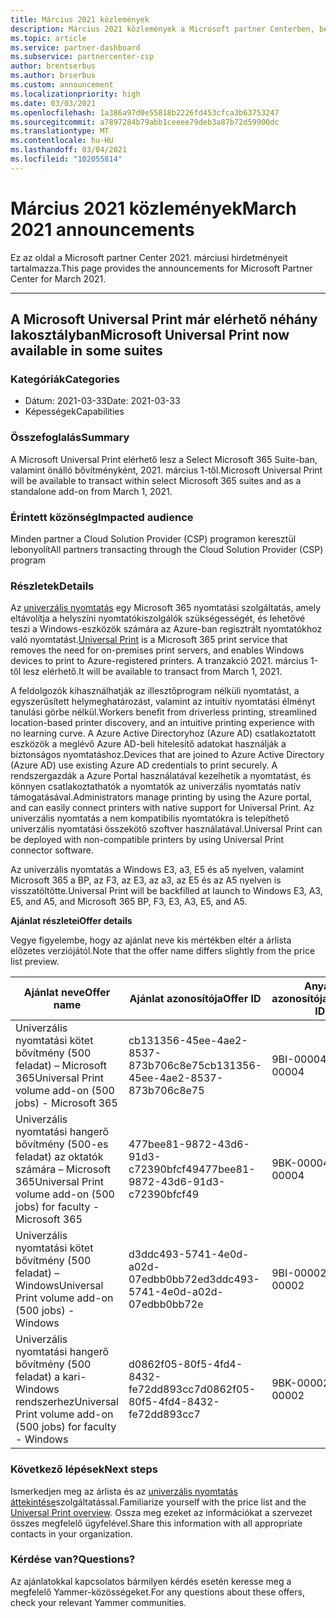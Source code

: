 ```yaml
---
title: Március 2021 közlemények
description: Március 2021 közlemények a Microsoft partner Centerben, beleértve az új képességeket, promóciókat, ajánlatokat, piacokat vagy a meglévő ajánlatok változásait.
ms.topic: article
ms.service: partner-dashboard
ms.subservice: partnercenter-csp
author: brentserbus
ms.author: brserbus
ms.custom: announcement
ms.localizationpriority: high
ms.date: 03/03/2021
ms.openlocfilehash: 1a386a97d0e55818b2226fd453cfca3b63753247
ms.sourcegitcommit: a7897284b79abb1ceeee79deb3a87b72d59900dc
ms.translationtype: MT
ms.contentlocale: hu-HU
ms.lasthandoff: 03/04/2021
ms.locfileid: "102055814"
---
```

# <a name="march-2021-announcements"></a><span data-ttu-id="9f044-103">Március 2021 közlemények</span><span class="sxs-lookup"><span data-stu-id="9f044-103">March 2021 announcements</span></span>

<span data-ttu-id="9f044-104">Ez az oldal a Microsoft partner Center 2021. márciusi hirdetményeit tartalmazza.</span><span class="sxs-lookup"><span data-stu-id="9f044-104">This page provides the announcements for Microsoft Partner Center for March 2021.</span></span>

________________
## <a name="microsoft-universal-print-now-available-in-some-suites"></a><a name="1"></a> <span data-ttu-id="9f044-105">A Microsoft Universal Print már elérhető néhány lakosztályban</span><span class="sxs-lookup"><span data-stu-id="9f044-105">Microsoft Universal Print now available in some suites</span></span>

### <a name="categories"></a><span data-ttu-id="9f044-106">Kategóriák</span><span class="sxs-lookup"><span data-stu-id="9f044-106">Categories</span></span>

- <span data-ttu-id="9f044-107">Dátum: 2021-03-33</span><span class="sxs-lookup"><span data-stu-id="9f044-107">Date: 2021-03-33</span></span>
- <span data-ttu-id="9f044-108">Képességek</span><span class="sxs-lookup"><span data-stu-id="9f044-108">Capabilities</span></span>

### <a name="summary"></a><span data-ttu-id="9f044-109">Összefoglalás</span><span class="sxs-lookup"><span data-stu-id="9f044-109">Summary</span></span>

<span data-ttu-id="9f044-110">A Microsoft Universal Print elérhető lesz a Select Microsoft 365 Suite-ban, valamint önálló bővítményként, 2021. március 1-től.</span><span class="sxs-lookup"><span data-stu-id="9f044-110">Microsoft Universal Print will be available to transact within select Microsoft 365 suites and as a standalone add-on from March 1, 2021.</span></span>

### <a name="impacted-audience"></a><span data-ttu-id="9f044-111">Érintett közönség</span><span class="sxs-lookup"><span data-stu-id="9f044-111">Impacted audience</span></span>

<span data-ttu-id="9f044-112">Minden partner a Cloud Solution Provider (CSP) programon keresztül lebonyolít</span><span class="sxs-lookup"><span data-stu-id="9f044-112">All partners transacting through the Cloud Solution Provider (CSP) program</span></span>

### <a name="details"></a><span data-ttu-id="9f044-113">Részletek</span><span class="sxs-lookup"><span data-stu-id="9f044-113">Details</span></span>

<span data-ttu-id="9f044-114">Az [univerzális nyomtatás](https://aka.ms/universalprint) egy Microsoft 365 nyomtatási szolgáltatás, amely eltávolítja a helyszíni nyomtatókiszolgálók szükségességét, és lehetővé teszi a Windows-eszközök számára az Azure-ban regisztrált nyomtatókhoz való nyomtatást.</span><span class="sxs-lookup"><span data-stu-id="9f044-114">[Universal Print](https://aka.ms/universalprint) is a Microsoft 365 print service that removes the need for on-premises print servers, and enables Windows devices to print to Azure-registered printers.</span></span> <span data-ttu-id="9f044-115">A tranzakció 2021. március 1-től lesz elérhető.</span><span class="sxs-lookup"><span data-stu-id="9f044-115">It will be available to transact from March 1, 2021.</span></span>

<span data-ttu-id="9f044-116">A feldolgozók kihasználhatják az illesztőprogram nélküli nyomtatást, a egyszerűsített helymeghatározást, valamint az intuitív nyomtatási élményt tanulási görbe nélkül.</span><span class="sxs-lookup"><span data-stu-id="9f044-116">Workers benefit from driverless printing, streamlined location-based printer discovery, and an intuitive printing experience with no learning curve.</span></span> <span data-ttu-id="9f044-117">A Azure Active Directoryhoz (Azure AD) csatlakoztatott eszközök a meglévő Azure AD-beli hitelesítő adatokat használják a biztonságos nyomtatáshoz.</span><span class="sxs-lookup"><span data-stu-id="9f044-117">Devices that are joined to Azure Active Directory (Azure AD) use existing Azure AD credentials to print securely.</span></span> <span data-ttu-id="9f044-118">A rendszergazdák a Azure Portal használatával kezelhetik a nyomtatást, és könnyen csatlakoztathatók a nyomtatók az univerzális nyomtatás natív támogatásával.</span><span class="sxs-lookup"><span data-stu-id="9f044-118">Administrators manage printing by using the Azure portal, and can easily connect printers with native support for Universal Print.</span></span> <span data-ttu-id="9f044-119">Az univerzális nyomtatás a nem kompatibilis nyomtatókra is telepíthető univerzális nyomtatási összekötő szoftver használatával.</span><span class="sxs-lookup"><span data-stu-id="9f044-119">Universal Print can be deployed with non-compatible printers by using Universal Print connector software.</span></span>

<span data-ttu-id="9f044-120">Az univerzális nyomtatás a Windows E3, a3, E5 és a5 nyelven, valamint Microsoft 365 a BP, az F3, az E3, az a3, az E5 és az A5 nyelven is visszatöltötte.</span><span class="sxs-lookup"><span data-stu-id="9f044-120">Universal Print will be backfilled at launch to Windows E3, A3, E5, and A5, and Microsoft 365 BP, F3, E3, A3, E5, and A5.</span></span>  

<span data-ttu-id="9f044-121">**Ajánlat részletei**</span><span class="sxs-lookup"><span data-stu-id="9f044-121">**Offer details**</span></span>

<span data-ttu-id="9f044-122">Vegye figyelembe, hogy az ajánlat neve kis mértékben eltér a árlista előzetes verziójától.</span><span class="sxs-lookup"><span data-stu-id="9f044-122">Note that the offer name differs slightly from the price list preview.</span></span>

| <span data-ttu-id="9f044-123">Ajánlat neve</span><span class="sxs-lookup"><span data-stu-id="9f044-123">Offer name</span></span> | <span data-ttu-id="9f044-124">Ajánlat azonosítója</span><span class="sxs-lookup"><span data-stu-id="9f044-124">Offer ID</span></span> | <span data-ttu-id="9f044-125">Anyag azonosítója</span><span class="sxs-lookup"><span data-stu-id="9f044-125">Material ID</span></span> |
| ------ |----------- |----------- |  
| <span data-ttu-id="9f044-126">Univerzális nyomtatási kötet bővítmény (500 feladat) – Microsoft 365</span><span class="sxs-lookup"><span data-stu-id="9f044-126">Universal Print volume add-on (500 jobs) - Microsoft 365</span></span>  | <span data-ttu-id="9f044-127">cb131356-45ee-4ae2-8537-873b706c8e75</span><span class="sxs-lookup"><span data-stu-id="9f044-127">cb131356-45ee-4ae2-8537-873b706c8e75</span></span>     | <span data-ttu-id="9f044-128">9BI-00004</span><span class="sxs-lookup"><span data-stu-id="9f044-128">9BI-00004</span></span>   |
| <span data-ttu-id="9f044-129">Univerzális nyomtatási hangerő bővítmény (500-es feladat) az oktatók számára – Microsoft 365</span><span class="sxs-lookup"><span data-stu-id="9f044-129">Universal Print volume add-on (500 jobs) for faculty - Microsoft 365</span></span>   | <span data-ttu-id="9f044-130">477bee81-9872-43d6-91d3-c72390bfcf49</span><span class="sxs-lookup"><span data-stu-id="9f044-130">477bee81-9872-43d6-91d3-c72390bfcf49</span></span>   | <span data-ttu-id="9f044-131">9BK-00004</span><span class="sxs-lookup"><span data-stu-id="9f044-131">9BK-00004</span></span>   |
| <span data-ttu-id="9f044-132">Univerzális nyomtatási kötet bővítmény (500 feladat) – Windows</span><span class="sxs-lookup"><span data-stu-id="9f044-132">Universal Print volume add-on (500 jobs) - Windows</span></span>    | <span data-ttu-id="9f044-133">d3ddc493-5741-4e0d-a02d-07edbb0bb72e</span><span class="sxs-lookup"><span data-stu-id="9f044-133">d3ddc493-5741-4e0d-a02d-07edbb0bb72e</span></span>   | <span data-ttu-id="9f044-134">9BI-00002</span><span class="sxs-lookup"><span data-stu-id="9f044-134">9BI-00002</span></span>   |
| <span data-ttu-id="9f044-135">Univerzális nyomtatási hangerő bővítmény (500 feladat) a kari-Windows rendszerhez</span><span class="sxs-lookup"><span data-stu-id="9f044-135">Universal Print volume add-on (500 jobs) for faculty - Windows</span></span>   |  <span data-ttu-id="9f044-136">d0862f05-80f5-4fd4-8432-fe72dd893cc7</span><span class="sxs-lookup"><span data-stu-id="9f044-136">d0862f05-80f5-4fd4-8432-fe72dd893cc7</span></span>  | <span data-ttu-id="9f044-137">9BK-00002</span><span class="sxs-lookup"><span data-stu-id="9f044-137">9BK-00002</span></span>   |

### <a name="next-steps"></a><span data-ttu-id="9f044-138">Következő lépések</span><span class="sxs-lookup"><span data-stu-id="9f044-138">Next steps</span></span>

<span data-ttu-id="9f044-139">Ismerkedjen meg az árlista és az [univerzális nyomtatás áttekintése](/universal-print/fundamentals/universal-print-whatis)szolgáltatással.</span><span class="sxs-lookup"><span data-stu-id="9f044-139">Familiarize yourself with the price list and the [Universal Print overview](/universal-print/fundamentals/universal-print-whatis).</span></span> <span data-ttu-id="9f044-140">Ossza meg ezeket az információkat a szervezet összes megfelelő ügyfelével.</span><span class="sxs-lookup"><span data-stu-id="9f044-140">Share this information with all appropriate contacts in your organization.</span></span>

### <a name="questions"></a><span data-ttu-id="9f044-141">Kérdése van?</span><span class="sxs-lookup"><span data-stu-id="9f044-141">Questions?</span></span>

<span data-ttu-id="9f044-142">Az ajánlatokkal kapcsolatos bármilyen kérdés esetén keresse meg a megfelelő Yammer-közösségeket.</span><span class="sxs-lookup"><span data-stu-id="9f044-142">For any questions about these offers, check your relevant Yammer communities.</span></span>
